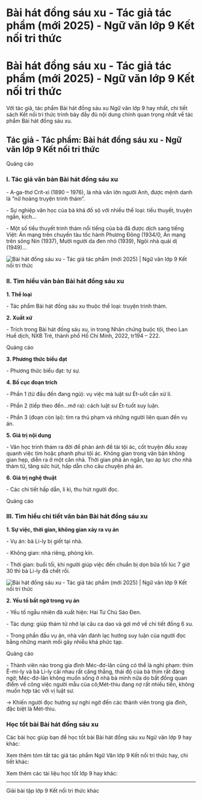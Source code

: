 # Bài hát đồng sáu xu - Tác giả tác phẩm (mới 2025) - Ngữ văn lớp 9 Kết nối tri thức

# Bài hát đồng sáu xu - Tác giả tác phẩm (mới 2025) - Ngữ văn lớp 9 Kết nối tri thức

Với tác giả, tác phẩm Bài hát đồng sáu xu Ngữ văn lớp 9 hay nhất, chi tiết sách Kết nối tri thức trình bày đầy đủ nội dung chính quan trọng nhất về tác phẩm Bài hát đồng sáu xu.

## Tác giả - Tác phẩm: Bài hát đồng sáu xu - Ngữ văn lớp 9 Kết nối tri thức

Quảng cáo

### **I. Tác giả văn bản Bài hát đồng sáu xu**

\- A-ga-thơ Crít-xi (1890 – 1976), là nhà văn lớn người Anh, được mệnh danh là “nữ hoàng truyện trinh thám”.

\- Sự nghiệp văn học của bà khá đồ sộ với nhiều thể loại: tiểu thuyết, truyện ngắn, kịch…

\- Một số tiểu thuyết trinh thám nổi tiếng của bà đã được dịch sang tiếng Việt: Án mạng trên chuyến tàu tốc hành Phương Đông (1934/0, Án mạng trên sông Nin (1937), Mười người da đen nhỏ (1939), Ngôi nhà quái dị (1949)…

![Bài hát đồng sáu xu - Tác giả tác phẩm \(mới 2025\) | Ngữ văn lớp 9 Kết nối tri thức](https://vietjack.com/soan-van-lop-9-kn/images/tac-gia-tac-pham-bai-hat-dong-sau-xu-236072.PNG)

### **II. Tìm hiểu văn bản Bài hát đồng sáu xu**

**1\. Thể loại**

\- Tác phẩm Bài hát đồng sáu xu thuộc thể loại: truyện trinh thám.

**2\. Xuất xứ**

\- Trích trong Bài hát đống sáu xu, in trong Nhân chứng buộc tội, theo Lan Huế dịch, NXB Trẻ, thành phố Hồ Chí Minh, 2022, tr194 – 222.

Quảng cáo

**3\. Phương thức biểu đạt**

\- Phương thức biểu đạt: tự sự.

**4\. Bố cục đoạn trích**

\- Phần 1 (từ đầu đến đang ngủ): vụ việc mà luật sư Ét-uốt cần xử lí.

\- Phần 2 (tiếp theo đến…mở ra): cách luật sư Ét-tuốt suy luận.

\- Phần 3 (đoạn còn lại): tìm ra thủ phạm và những người liên quan đến vụ án.

**5\. Giá trị nội dung**

\- Văn học trinh thám ra đời để phản ánh đề tài tội ác, cốt truyện đều xoay quanh việc tìm hoặc phanh phui tội ác. Không gian trong văn bản không gian hẹp, diễn ra ở một căn nhà. Thời gian phá án ngắn, tạo áp lực cho nhà thám tử, tăng sức hút, hấp dẫn cho câu chuyện phá án.

**6\. Giá trị nghệ thuật**

\- Các chi tiết hấp dẫn, li kì, thu hút người đọc.

Quảng cáo

### **III. Tìm hiểu chi tiết văn bản Bài hát đồng sáu xu**

**1\. Sự việc, thời gian, không gian xảy ra vụ án**

\- Vụ án: bà Li-ly bị giết tại nhà.

\- Không gian: nhà riêng, phòng kín.

\- Thời gian: buổi tối, khi người giúp việc đến chuẩn bị dọn bữa tối lúc 7 giờ 30 thì bà Li-ly đã chết rồi.

![Bài hát đồng sáu xu - Tác giả tác phẩm \(mới 2025\) | Ngữ văn lớp 9 Kết nối tri thức](https://vietjack.com/soan-van-lop-9-kn/images/tac-gia-tac-pham-bai-hat-dong-sau-xu-236073.PNG)

**2\. Yếu tố bất ngờ trong vụ án**

\- Yếu tố ngẫu nhiên đã xuất hiện: Hai Tư Chú Sáo Đen.

\- Tác dụng: giúp thám tử nhớ lại câu ca dao và gợi mở về chi tiết đồng 6 xu.

\- Trong phần đầu vụ án, nhà văn đánh lạc hướng suy luận của người đọc bằng những manh mối gây nhiễu khá phức tạp.

Quảng cáo

\- Thành viên nào trong gia đình Méc-đơ-lân cũng có thể là nghi phạm: thím Ê-mi-ly và bà Li-ly cãi nhau rất căng thẳng, thái độ của bà thím rất đáng ngờ; Méc-đơ-lân không muốn sống ở nhà bà mình nữa do bất đồng quan điểm về công việc người mẫu của cô;Mét-thiu đang nợ rất nhiều tiền, không muốn hợp tác với vị luật sư.

→ Khiến người đọc hướng sự nghi ngờ đến các thành viên trong gia đình, đặc biệt là Mét-thiu.

### **Học tốt bài Bài hát đồng sáu xu**

Các bài học giúp bạn để học tốt bài Bài hát đồng sáu xu Ngữ văn lớp 9 hay khác:

Xem thêm tóm tắt tác giả tác phẩm Ngữ Văn lớp 9 Kết nối tri thức hay, chi tiết khác:

Xem thêm các tài liệu học tốt lớp 9 hay khác:

* * *

Giải bài tập lớp 9 Kết nối tri thức khác
